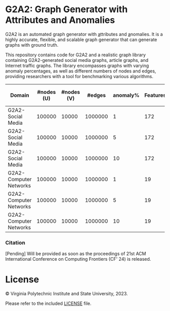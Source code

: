 # G2A2: Graph Generator with Attributes and Anomalies

G2A2 is an automated <ins>g</ins>raph <ins>g</ins>enerator with <ins>a</ins>ttributes and <ins>a</ins>nomalies. It is a highly accurate, flexible, and scalable graph generator that can generate graphs with ground truth.

This repository contains code for G2A2 and a realistic graph library containing G2A2-generated social media graphs, article graphs, and Internet traffic graphs. The library
encompasses graphs with varying anomaly percentages, as well as different numbers of nodes and edges, providing researchers with a tool for benchmarking various algorithms.

| Domain                 | #nodes (U) | #nodes (V) | #edges  | anomaly% | Features | Avg. Degree | Avg. BCC (U) | Avg. BCC (V) | Duration (hrs) | Link |
|------------------------|------------|------------|---------|----------|----------|-------------|--------------|--------------|----------------|------|
| G2A2-Social Media      | 100000     | 10000      | 1000000 | 1        | 172      |             |              |              | 744            |      |
| G2A2-Social Media      | 100000     | 10000      | 1000000 | 5        | 172      |             |              |              | 744            |      |
| G2A2-Social Media      | 100000     | 10000      | 1000000 | 10       | 172      |             |              |              | 744            |      |
| G2A2-Computer Networks | 100000     | 10000      | 1000000 | 1        | 19       |             |              |              | 144            |      |
| G2A2-Computer Networks | 100000     | 10000      | 1000000 | 5        | 19       |             |              |              | 144            |      |
| G2A2-Computer Networks | 100000     | 10000      | 1000000 | 10       | 19       |             |              |              | 144            |      |

### Citation

[Pending] Will be provided as soon as the proceedings of 21st ACM International Conference on Computing Frontiers (CF' 24) is released.


# License

&copy; Virginia Polytechnic Institute and State University, 2023.

Please refer to the included [LICENSE](./LICENSE) file.
